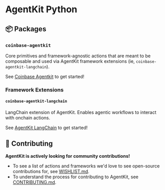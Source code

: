 # AgentKit Python

## 📦 Packages

### `coinbase-agentkit`

Core primitives and framework-agnostic actions that are meant to be composable and used via AgentKit framework extensions (ie, `coinbase-agentkit-langchain`).

See [Coinbase Agentkit](./coinbase-agentkit/README.md) to get started!

### Framework Extensions

#### `coinbase-agentkit-langchain`

LangChain extension of AgentKit. Enables agentic workflows to interact with onchain actions.

See [AgentKit LangChain](./framework-extensions/langchain/README.md) to get started!

## 🤝 Contributing

**AgentKit is actively looking for community contributions!**

- To see a list of actions and frameworks we'd love to see open-source contributions for, see [WISHLIST.md](../WISHLIST.md).
- To understand the process for contributing to AgentKit, see [CONTRIBUTING.md](../CONTRIBUTING.md).